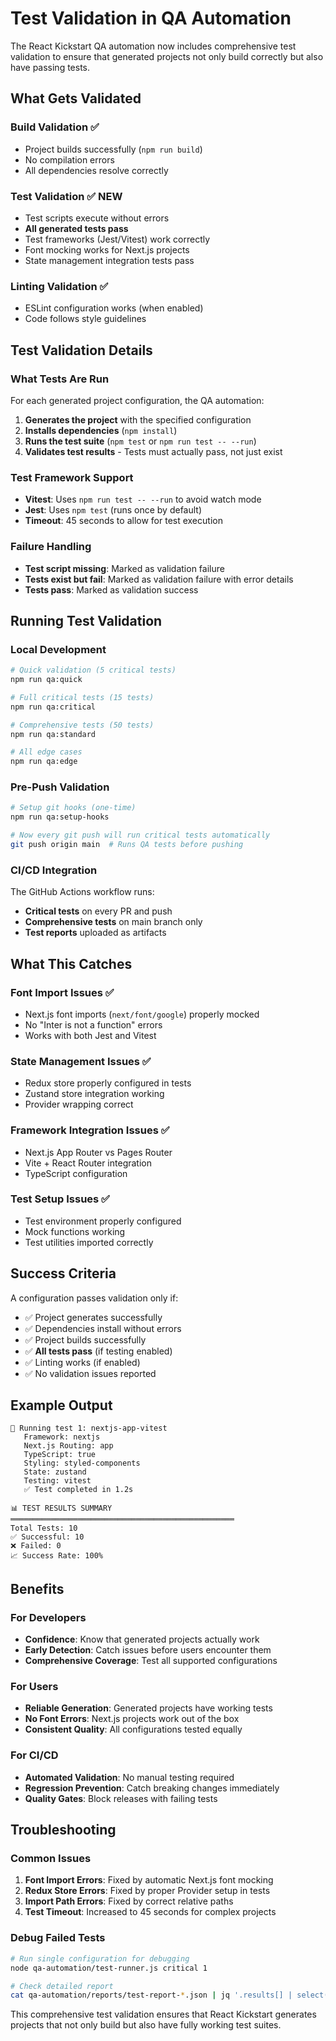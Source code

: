 # Test Validation in QA Automation

The React Kickstart QA automation now includes comprehensive test validation to ensure that generated projects not only build correctly but also have passing tests.

## What Gets Validated

### Build Validation ✅

- Project builds successfully (`npm run build`)
- No compilation errors
- All dependencies resolve correctly

### Test Validation ✅ **NEW**

- Test scripts execute without errors
- **All generated tests pass**
- Test frameworks (Jest/Vitest) work correctly
- Font mocking works for Next.js projects
- State management integration tests pass

### Linting Validation ✅

- ESLint configuration works (when enabled)
- Code follows style guidelines

## Test Validation Details

### What Tests Are Run

For each generated project configuration, the QA automation:

1. **Generates the project** with the specified configuration
2. **Installs dependencies** (`npm install`)
3. **Runs the test suite** (`npm test` or `npm run test -- --run`)
4. **Validates test results** - Tests must actually pass, not just exist

### Test Framework Support

- **Vitest**: Uses `npm run test -- --run` to avoid watch mode
- **Jest**: Uses `npm test` (runs once by default)
- **Timeout**: 45 seconds to allow for test execution

### Failure Handling

- **Test script missing**: Marked as validation failure
- **Tests exist but fail**: Marked as validation failure with error details
- **Tests pass**: Marked as validation success

## Running Test Validation

### Local Development

```bash
# Quick validation (5 critical tests)
npm run qa:quick

# Full critical tests (15 tests)
npm run qa:critical

# Comprehensive tests (50 tests)
npm run qa:standard

# All edge cases
npm run qa:edge
```

### Pre-Push Validation

```bash
# Setup git hooks (one-time)
npm run qa:setup-hooks

# Now every git push will run critical tests automatically
git push origin main  # Runs QA tests before pushing
```

### CI/CD Integration

The GitHub Actions workflow runs:

- **Critical tests** on every PR and push
- **Comprehensive tests** on main branch only
- **Test reports** uploaded as artifacts

## What This Catches

### Font Import Issues ✅

- Next.js font imports (`next/font/google`) properly mocked
- No "Inter is not a function" errors
- Works with both Jest and Vitest

### State Management Issues ✅

- Redux store properly configured in tests
- Zustand store integration working
- Provider wrapping correct

### Framework Integration Issues ✅

- Next.js App Router vs Pages Router
- Vite + React Router integration
- TypeScript configuration

### Test Setup Issues ✅

- Test environment properly configured
- Mock functions working
- Test utilities imported correctly

## Success Criteria

A configuration passes validation only if:

- ✅ Project generates successfully
- ✅ Dependencies install without errors
- ✅ Project builds successfully
- ✅ **All tests pass** (if testing enabled)
- ✅ Linting works (if enabled)
- ✅ No validation issues reported

## Example Output

```
🧪 Running test 1: nextjs-app-vitest
   Framework: nextjs
   Next.js Routing: app
   TypeScript: true
   Styling: styled-components
   State: zustand
   Testing: vitest
   ✅ Test completed in 1.2s

📊 TEST RESULTS SUMMARY
══════════════════════════════════════════════════
Total Tests: 10
✅ Successful: 10
❌ Failed: 0
📈 Success Rate: 100%
```

## Benefits

### For Developers

- **Confidence**: Know that generated projects actually work
- **Early Detection**: Catch issues before users encounter them
- **Comprehensive Coverage**: Test all supported configurations

### For Users

- **Reliable Generation**: Generated projects have working tests
- **No Font Errors**: Next.js projects work out of the box
- **Consistent Quality**: All configurations tested equally

### For CI/CD

- **Automated Validation**: No manual testing required
- **Regression Prevention**: Catch breaking changes immediately
- **Quality Gates**: Block releases with failing tests

## Troubleshooting

### Common Issues

1. **Font Import Errors**: Fixed by automatic Next.js font mocking
2. **Redux Store Errors**: Fixed by proper Provider setup in tests
3. **Import Path Errors**: Fixed by correct relative paths
4. **Test Timeout**: Increased to 45 seconds for complex projects

### Debug Failed Tests

```bash
# Run single configuration for debugging
node qa-automation/test-runner.js critical 1

# Check detailed report
cat qa-automation/reports/test-report-*.json | jq '.results[] | select(.success == false)'
```

This comprehensive test validation ensures that React Kickstart generates projects that not only build but also have fully working test suites.
